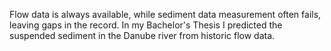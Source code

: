 Flow data is always available, while sediment data measurement often fails, leaving gaps in the record.
In my Bachelor's Thesis I predicted the suspended sediment in the Danube river from historic flow data.
